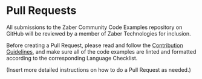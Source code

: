 # Pull Requests

All submissions to the Zaber Community Code Examples repository on GitHub will be reviewed by a member
of Zaber Technologies for inclusion.

Before creating a Pull Request, please read and follow
the [Contribution Guidelines](CONTRIBUTING.md), and make sure all of the code examples are
linted and formatted according to the corresponding Language Checklist.

(Insert more detailed instructions on how to do a Pull Request as needed.)
